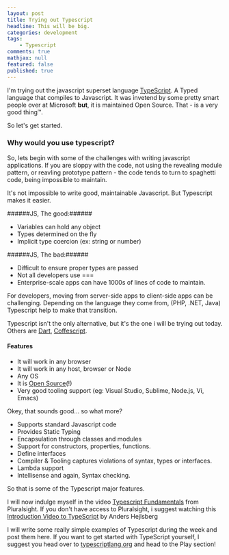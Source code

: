 ```yaml
---
layout: post
title: Trying out Typescript
headline: This will be big.
categories: development
tags: 
	- Typescript
comments: true
mathjax: null
featured: false
published: true
---
```

I'm trying out the javascript superset language [TypeScript](http://www.typescriptlang.org/). A Typed language that compiles to Javascript. It was invetend by some pretty smart people over at Microsoft **but**, it is maintained Open Source. That - is a very good thing™. 

So let's get started.

### Why would you use typescript? ###

So, lets begin with some of the challenges with writing javascript applications. If you are sloppy with the code, not using the revealing module pattern, or reavling prototype pattern - the code tends to turn to spaghetti code, being impossible to maintain.

It's not impossible to write good, maintainable Javascript. But Typescript makes it easier.

######JS, The good:######

* Variables can hold any object
* Types determined on the fly
* Implicit type coercion (ex: string or number)

######JS, The bad:######

* Difficult to ensure proper types are passed
* Not all developers use === 
* Enterprise-scale apps can have 1000s of lines of code to maintain.

For developers, moving from server-side apps to client-side apps can be challenging. Depending on the language they come from, (PHP, .NET, Java) Typescript help to make that transition.

Typescript isn't the only alternative, but it's the one i will be trying out today. Others are [Dart](http://www.dartlang.org/), [Coffescript](http://coffeescript.org/).

#### Features ####
* It will work in any browser
* It will work in any host, browser or Node
* Any OS
* It is [Open Source](http://typescript.codeplex.com/)(!)
* Very good tooling support (eg: Visual Studio, Sublime, Node.js, Vi, Emacs)

Okey, that sounds good... so what more?

* Supports standard Javascript code
* Provides Static Typing
* Encapsulation through classes and modules
* Support for constructors, properties, functions.
* Define interfaces
* Compiler & Tooling captures violations of syntax, types or interfaces.
* Lambda support
* Intellisense and again, Syntax checking.

So that is some of the Typescript major features.

I will now indulge myself in the video [Typescript Fundamentals](http://pluralsight.com/training/courses/TableOfContents?courseName=typescript&highlight=dan-wahlin_typescript-m1*3,2,5,9!john-papa_typescript-m4!dan-wahlin_typescript-m3#typescript-m1) from Pluralsight. If you don't have access to Pluralsight, i suggest watching this [Introduction Video to TypeScript](http://channel9.msdn.com/posts/Anders-Hejlsberg-Introducing-TypeScript) by Anders Hejlsberg

I will write some really simple examples of Typescript during the week and post them here. If you want to get started with TypeScript yourself, I suggest you head over to [typescriptlang.org](http://www.typescriptlang.org/) and head to the Play section!
